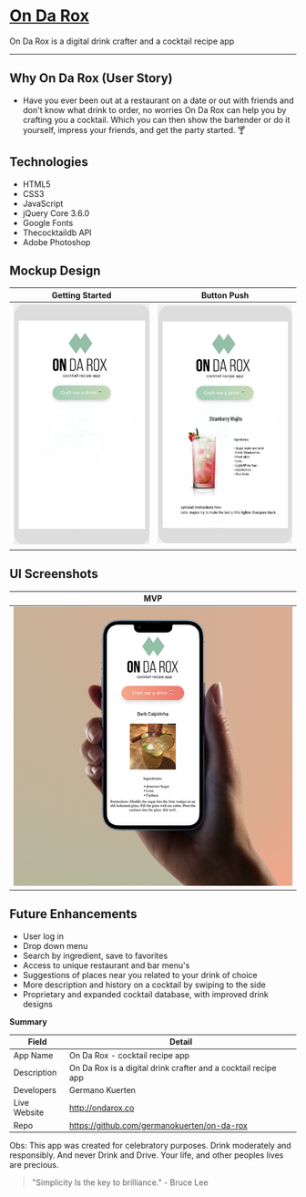 # [On Da Rox](http://ondarox.co)

On Da Rox is a digital drink crafter and a cocktail recipe app

---

## Why On Da Rox (User Story)

- Have you ever been out at a restaurant on a date or out with friends and don't know what drink to order, no worries On Da Rox can help you by crafting you a cocktail. Which you can then show the bartender or do it yourself, impress your friends, and get the party started. 🍸

## Technologies

- HTML5
- CSS3
- JavaScript
- jQuery Core 3.6.0
- Google Fonts
- Thecocktaildb API
- Adobe Photoshop

## Mockup Design

<!-- Alternative -->

<!-- <p float="left">
  <img src="./images/markdown_design_mockup_1" width="250" />
  <img src="./images/markdown_design_mockup_" width="250" /> 
</p> -->

<!-- Alternative -->

<!-- ![alt text](./Images/markdown_design_mockup_1)
![alt text](./images/markdown_design_mockup) -->

<!-- Alternative -->

Getting Started            |  Button Push
:-------------------------:|:-------------------------:
![](./images/markdown_design_mockup_1)  |  ![](./images/markdown_design_mockup_)




## UI Screenshots

MVP            |  
:-------------------------:|
![](./Images/markdown_design_mockup_final)  |

## Future Enhancements

- User log in
- Drop down menu
- Search by ingredient, save to favorites
- Access to unique restaurant and bar menu's
- Suggestions of places near you related to your drink of choice
- More description and history on a cocktail by swiping to the side
- Proprietary and expanded cocktail database, with improved drink designs

**Summary**

| Field | Detail |
|-------|--------|
| App Name | On Da Rox - cocktail recipe app |
| Description | On Da Rox is a digital drink crafter and a cocktail recipe app  |
| Developers | Germano Kuerten |
| Live Website | http://ondarox.co |
| Repo | https://github.com/germanokuerten/on-da-rox |

Obs: This app was created for celebratory purposes. Drink moderately and responsibly. And never Drink and Drive. Your life, and other peoples lives are precious.

>"Simplicity Is the key to brilliance." - Bruce Lee